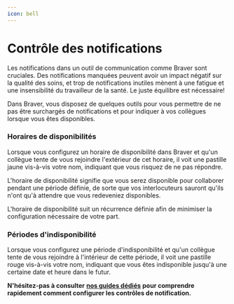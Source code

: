 ```yaml
---
icon: bell
---
```


# Contrôle des notifications

Les notifications dans un outil de communication comme Braver sont cruciales. Des notifications manquées peuvent avoir un impact négatif sur la qualité des soins, et trop de notifications inutiles mènent à une fatigue et une insensibilité du travailleur de la santé. Le juste équilibre est nécessaire!

Dans Braver, vous disposez de quelques outils pour vous permettre de ne pas être surchargés de notifications et pour indiquer à vos collègues lorsque vous êtes disponibles.

### Horaires de disponibilités

Lorsque vous configurez un horaire de disponibilité dans Braver et qu'un collègue tente de vous rejoindre l'extérieur de cet horaire, il voit une pastille jaune vis-à-vis votre nom, indiquant que vous risquez de ne pas répondre.&#x20;

L'horaire de disponibilité signifie que vous serez disponible pour collaborer pendant une période définie, de sorte que vos interlocuteurs sauront qu'ils n'ont qu'à attendre que vous redeveniez disponibles.

L'horaire de disponibilité suit un récurrence définie afin de minimiser la configuration nécessaire de votre part.

### Périodes d'indisponibilité

Lorsque vous configurez une période d'indisponibilité et qu'un collègue tente de vous rejoindre à l'intérieur de cette période, il voit une pastille rouge vis-à-vis votre nom, indiquant que vous êtes indisponible jusqu'à une certaine date et heure dans le futur.

**N'hésitez-pas à consulter** [**nos guides dédiés**](https://braver-1.gitbook.io/braver/training/pour-les-professionnels/gestion-des-notifications) **pour comprendre rapidement comment configurer les contrôles de notification.**
